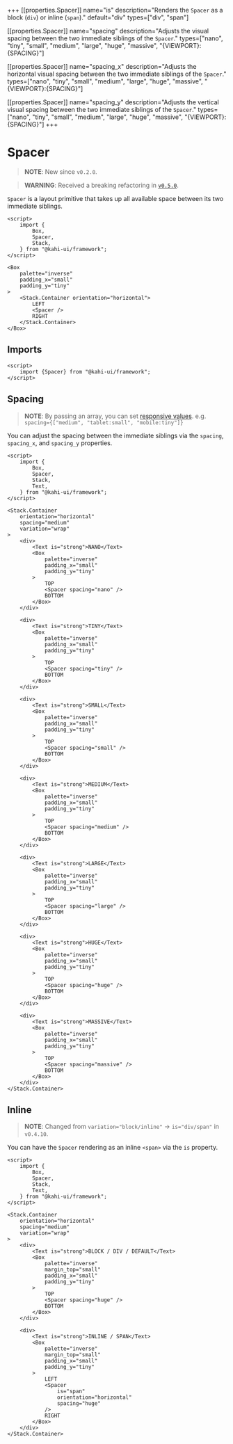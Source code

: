 +++
[[properties.Spacer]]
name="is"
description="Renders the `Spacer` as a block (`div`) or inline (`span`)."
default="div"
types=["div", "span"]

[[properties.Spacer]]
name="spacing"
description="Adjusts the visual spacing between the two immediate siblings of the `Spacer`."
types=["nano", "tiny", "small", "medium", "large", "huge", "massive", "{VIEWPORT}:{SPACING}"]

[[properties.Spacer]]
name="spacing_x"
description="Adjusts the horizontal visual spacing between the two immediate siblings of the `Spacer`."
types=["nano", "tiny", "small", "medium", "large", "huge", "massive", "{VIEWPORT}:{SPACING}"]

[[properties.Spacer]]
name="spacing_y"
description="Adjusts the vertical visual spacing between the two immediate siblings of the `Spacer`."
types=["nano", "tiny", "small", "medium", "large", "huge", "massive", "{VIEWPORT}:{SPACING}"]
+++

# Spacer

> **NOTE**: New since `v0.2.0`.

> **WARNING**: Received a breaking refactoring in [`v0.5.0`](../migrations/0.4.x-to-0.5.x.md).

`Spacer` is a layout primitive that takes up all available space between its two immediate siblings.

```svelte {title="Spacer Preview" mode="repl"}
<script>
    import {
        Box,
        Spacer,
        Stack,
    } from "@kahi-ui/framework";
</script>

<Box
    palette="inverse"
    padding_x="small"
    padding_y="tiny"
>
    <Stack.Container orientation="horizontal">
        LEFT
        <Spacer />
        RIGHT
    </Stack.Container>
</Box>
```

## Imports

```svelte {title="Spacer Imports"}
<script>
    import {Spacer} from "@kahi-ui/framework";
</script>
```

## Spacing

> **NOTE**: By passing an array, you can set [responsive values](../framework/responsitivity.md). e.g. `spacing={["medium", "tablet:small", "mobile:tiny"]}`

You can adjust the spacing between the immediate siblings via the `spacing`, `spacing_x`, and `spacing_y` properties.

```svelte {title="Spacer Spacing" mode="repl"}
<script>
    import {
        Box,
        Spacer,
        Stack,
        Text,
    } from "@kahi-ui/framework";
</script>

<Stack.Container
    orientation="horizontal"
    spacing="medium"
    variation="wrap"
>
    <div>
        <Text is="strong">NANO</Text>
        <Box
            palette="inverse"
            padding_x="small"
            padding_y="tiny"
        >
            TOP
            <Spacer spacing="nano" />
            BOTTOM
        </Box>
    </div>

    <div>
        <Text is="strong">TINY</Text>
        <Box
            palette="inverse"
            padding_x="small"
            padding_y="tiny"
        >
            TOP
            <Spacer spacing="tiny" />
            BOTTOM
        </Box>
    </div>

    <div>
        <Text is="strong">SMALL</Text>
        <Box
            palette="inverse"
            padding_x="small"
            padding_y="tiny"
        >
            TOP
            <Spacer spacing="small" />
            BOTTOM
        </Box>
    </div>

    <div>
        <Text is="strong">MEDIUM</Text>
        <Box
            palette="inverse"
            padding_x="small"
            padding_y="tiny"
        >
            TOP
            <Spacer spacing="medium" />
            BOTTOM
        </Box>
    </div>

    <div>
        <Text is="strong">LARGE</Text>
        <Box
            palette="inverse"
            padding_x="small"
            padding_y="tiny"
        >
            TOP
            <Spacer spacing="large" />
            BOTTOM
        </Box>
    </div>

    <div>
        <Text is="strong">HUGE</Text>
        <Box
            palette="inverse"
            padding_x="small"
            padding_y="tiny"
        >
            TOP
            <Spacer spacing="huge" />
            BOTTOM
        </Box>
    </div>

    <div>
        <Text is="strong">MASSIVE</Text>
        <Box
            palette="inverse"
            padding_x="small"
            padding_y="tiny"
        >
            TOP
            <Spacer spacing="massive" />
            BOTTOM
        </Box>
    </div>
</Stack.Container>
```

## Inline

> **NOTE**: Changed from `variation="block/inline"` -> `is="div/span"` in `v0.4.10`.

You can have the `Spacer` rendering as an inline `<span>` via the `is` property.

```svelte {title="Spacer Inline" mode="repl"}
<script>
    import {
        Box,
        Spacer,
        Stack,
        Text,
    } from "@kahi-ui/framework";
</script>

<Stack.Container
    orientation="horizontal"
    spacing="medium"
    variation="wrap"
>
    <div>
        <Text is="strong">BLOCK / DIV / DEFAULT</Text>
        <Box
            palette="inverse"
            margin_top="small"
            padding_x="small"
            padding_y="tiny"
        >
            TOP
            <Spacer spacing="huge" />
            BOTTOM
        </Box>
    </div>

    <div>
        <Text is="strong">INLINE / SPAN</Text>
        <Box
            palette="inverse"
            margin_top="small"
            padding_x="small"
            padding_y="tiny"
        >
            LEFT
            <Spacer
                is="span"
                orientation="horizontal"
                spacing="huge"
            />
            RIGHT
        </Box>
    </div>
</Stack.Container>
```

